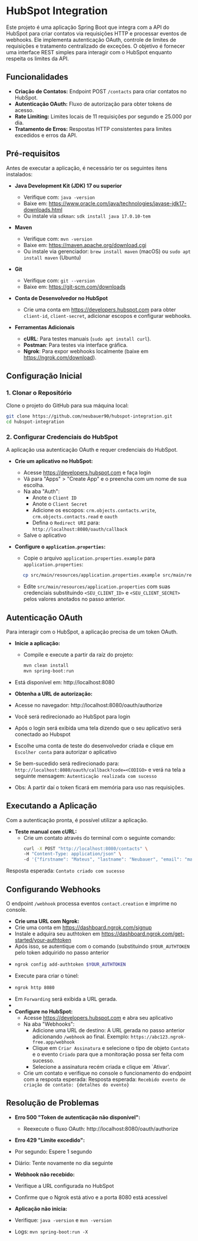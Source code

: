 # HubSpot Integration

Este projeto é uma aplicação Spring Boot que integra com a API do HubSpot para criar contatos via requisições HTTP e processar eventos de webhooks. Ele implementa autenticação OAuth, controle de limites de requisições e tratamento centralizado de exceções. O objetivo é fornecer uma interface REST simples para interagir com o HubSpot enquanto respeita os limites da API.

## Funcionalidades
- **Criação de Contatos:** Endpoint POST `/contacts` para criar contatos no HubSpot.
- **Autenticação OAuth:** Fluxo de autorização para obter tokens de acesso.
- **Rate Limiting:** Limites locais de 11 requisições por segundo e 25.000 por dia.
- **Tratamento de Erros:** Respostas HTTP consistentes para limites excedidos e erros da API.

## Pré-requisitos
Antes de executar a aplicação, é necessário ter os seguintes itens instalados:

- **Java Development Kit (JDK) 17 ou superior**
    - Verifique com: `java -version`
    - Baixe em: https://www.oracle.com/java/technologies/javase-jdk17-downloads.html
    - Ou instale via `sdkman`: `sdk install java 17.0.10-tem`

- **Maven**
    - Verifique com: `mvn -version`
    - Baixe em: https://maven.apache.org/download.cgi
    - Ou instale via gerenciador: `brew install maven` (macOS) ou `sudo apt install maven` (Ubuntu)

- **Git**
    - Verifique com: `git --version`
    - Baixe em: https://git-scm.com/downloads

- **Conta de Desenvolvedor no HubSpot**
    - Crie uma conta em https://developers.hubspot.com para obter `client-id`, `client-secret`, adicionar escopos e configurar webhooks.

- **Ferramentas Adicionais**
    - **cURL**: Para testes manuais (`sudo apt install curl`).
    - **Postman**: Para testes via interface gráfica.
    - **Ngrok**: Para expor webhooks localmente (baixe em https://ngrok.com/download).

## Configuração Inicial

### 1. Clonar o Repositório
Clone o projeto do GitHub para sua máquina local:

```bash
git clone https://github.com/neubauer90/hubspot-integration.git
cd hubspot-integration
```
### 2. Configurar Credenciais do HubSpot
A aplicação usa autenticação OAuth e requer credenciais do HubSpot.

- **Crie um aplicativo no HubSpot:**
    - Acesse https://developers.hubspot.com e faça login
    - Vá para "Apps" > "Create App" e o preencha com um nome de sua escolha.
    - Na aba "Auth":
        - Anote o `Client ID`
        - Anote o `Client Secret`
        - Adicione os escopos: `crm.objects.contacts.write`, `crm.objects.contacts.read` e `oauth`
        - Defina o `Redirect URI` para: `http://localhost:8080/oauth/callback`
    - Salve o aplicativo

- **Configure o `application.properties`:**
  - Copie o arquivo `application.properties.example` para `application.properties`:
  ```bash
     cp src/main/resources/application.properties.example src/main/resources/application.properties
   ```
  - Edite `src/main/resources/application.properties` com suas credenciais substituindo `<SEU_CLIENT_ID>` e `<SEU_CLIENT_SECRET>` pelos valores anotados no passo anterior.

## Autenticação OAuth

Para interagir com o HubSpot, a aplicação precisa de um token OAuth.

- **Inicie a aplicação:**
    - Compile e execute a partir da raíz do projeto:
      ```bash
      mvn clean install
      mvn spring-boot:run
      ```
- Está disponível em: http://localhost:8080


- **Obtenha a URL de autorização:**
- Acesse no navegador: http://localhost:8080/oauth/authorize
- Você será redirecionado ao HubSpot para login
- Após o login será exibida uma tela dizendo que o seu aplicativo será conectado ao Hubspot
- Escolhe uma conta de teste do desenvolvedor criada e clique em `Escolher conta` para autorizar o aplicativo
- Se bem-sucedido será redirecionado para: `http://localhost:8080/oauth/callback?code=<CODIGO>` e verá na tela a seguinte mensagem: `Autenticação realizada com sucesso`

* Obs: A partir daí o token ficará em memória para uso nas requisições.

## Executando a Aplicação

Com a autenticação pronta, é possível utilizar a aplicação.

- **Teste manual com cURL:**
    - Crie um contato através do terminal com o seguinte comando:
      ```bash
      curl -X POST "http://localhost:8080/contacts" \
      -H "Content-Type: application/json" \
      -d '{"firstname": "Mateus", "lastname": "Neubauer", "email": "mateus.neubauer@gmail.com"}'
Resposta esperada: `Contato criado com sucesso`

## Configurando Webhooks

O endpoint `/webhook` processa eventos `contact.creation` e imprime no console.

- **Crie uma URL com Ngrok:**
- Crie uma conta em https://dashboard.ngrok.com/signup
- Instale e adquira seu authtoken em https://dashboard.ngrok.com/get-started/your-authtoken
- Após isso, se autentique com o comando (substituindo `$YOUR_AUTHTOKEN` pelo token adquirido no passo anterior
- ```bash 
  ngrok config add-authtoken $YOUR_AUTHTOKEN
  ```
- Execute para criar o túnel:
- ```bash 
  ngrok http 8080
  ```
- Em `Forwarding` será exibida a URL gerada.
-
- **Configure no HubSpot:**
    - Acesse https://developers.hubspot.com e abra seu aplicativo
    - Na aba "Webhooks":
        - Adicione uma URL de destino: A URL gerada no passo anterior adicionando `/webhook` ao final. Exemplo: `https://abc123.ngrok-free.app/webhook`
        - Clique em `Criar Assinatura` e selecione o tipo de objeto `Contato` e o evento `Criado` para que a monitoração possa ser feita com sucesso.
        - Selecione a assinatura recém criada e clique em `Ativar'.
    - Crie um contato e verifique no console o funcionamento do endpoint com a resposta esperada: Resposta esperada: `Recebido evento de criação de contato: {detalhes do evento}`

## Resolução de Problemas

- **Erro 500 "Token de autenticação não disponível":**
    - Reexecute o fluxo OAuth:
      http://localhost:8080/oauth/authorize


- **Erro 429 "Limite excedido":**
- Por segundo: Espere 1 segundo
- Diário: Tente novamente no dia seguinte


- **Webhook não recebido:**
- Verifique a URL configurada no HubSpot
- Confirme que o Ngrok está ativo e a porta 8080 está acessível


- **Aplicação não inicia:**
- Verifique: `java -version` e `mvn -version`
- Logs: `mvn spring-boot:run -X`